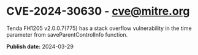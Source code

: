 # CVE-2024-30630 - cve@mitre.org

Tenda FH1205 v2.0.0.7(775) has a stack overflow vulnerability in the time parameter from saveParentControlInfo function.

**Publish date:** 2024-03-29
